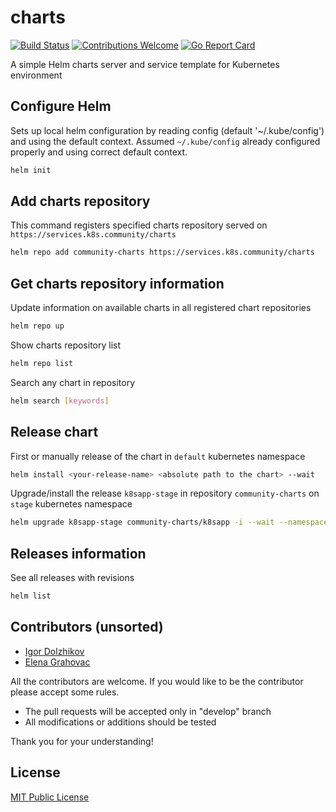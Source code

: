 # charts


[![Build Status](https://travis-ci.org/k8s-community/charts.png?branch=master)](https://travis-ci.org/k8s-community/charts)
[![Contributions Welcome](https://img.shields.io/badge/contributions-welcome-brightgreen.svg?style=flat)](https://github.com/k8s-community/charts/issues)
[![Go Report Card](https://goreportcard.com/badge/github.com/k8s-community/charts)](https://goreportcard.com/report/github.com/k8s-community/charts)

A simple Helm charts server and service template for Kubernetes environment

## Configure Helm

Sets up local helm configuration by reading config (default '~/.kube/config') and using the default context.
Assumed `~/.kube/config` already configured properly and using correct default context.
```sh
helm init
```

## Add charts repository

This command registers specified charts repository served on `https://services.k8s.community/charts`
```sh
helm repo add community-charts https://services.k8s.community/charts
```

## Get charts repository information

Update information on available charts in all registered chart repositories
```sh
helm repo up
```

Show charts repository list
```sh
helm repo list
```

Search any chart in repository
```sh
helm search [keywords]
```

## Release chart

First or manually release of the chart in `default` kubernetes namespace 
```sh
helm install <your-release-name> <absolute path to the chart> --wait
```

Upgrade/install the release `k8sapp-stage` in repository `community-charts` on `stage` kubernetes namespace 
```sh
helm upgrade k8sapp-stage community-charts/k8sapp -i --wait --namespace=stage
```

## Releases information

See all releases with revisions
```sh
helm list
```

## Contributors (unsorted)

- [Igor Dolzhikov](https://github.com/takama)
- [Elena Grahovac](https://github.com/rumyantseva)

All the contributors are welcome. If you would like to be the contributor please accept some rules.
- The pull requests will be accepted only in "develop" branch
- All modifications or additions should be tested

Thank you for your understanding!

## License

[MIT Public License](https://github.com/k8s-community/charts/blob/master/LICENSE)
